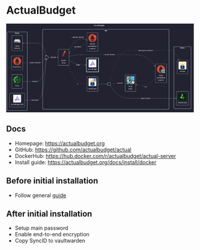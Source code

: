# ActualBudget

![diagram](../../docs/diagrams/out/apps/actualbudget.png)

## Docs

- Homepage: <https://actualbudget.org>
- GitHub: <https://github.com/actualbudget/actual>
- DockerHub: <https://hub.docker.com/r/actualbudget/actual-server>
- Install guide: <https://actualbudget.org/docs/install/docker>

## Before initial installation

- Follow general [guide](../../docs/Checklist%20for%20new%20docker-apps.md)

## After initial installation

- Setup main password
- Enable end-to-end encryption
- Copy SyncID to vaultwarden
